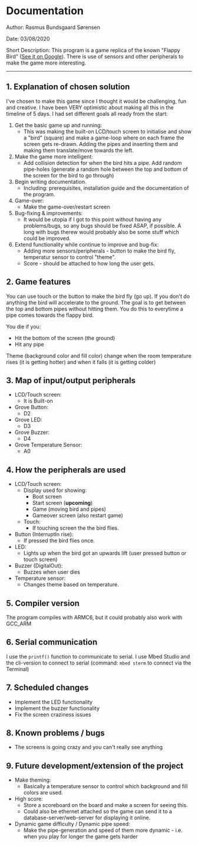 # Documentation

Author: Rasmus Bundsgaard Sørensen

Date: 03/08/2020

Short Description: This program is a game replica of the known "Flappy Bird" ([See it on Google](https://lmgtfy.com/?q=flappy+bird&t=i)). There is use of sensors and other peripherals to make the game more interesting.

---

## 1. Explanation of chosen solution
I've chosen to make this game since I thought it would be challenging, fun and creative. I have been VERY optimistic about making all this in the timeline of 5 days. I had set different goals all ready from the start:

1. Get the basic game up and running:
    - This was making the built-on LCD/touch screen to initialise and show a "bird" (square) and make a game-loop where on each frame the screen gets re-drawn. Adding the pipes and inserting them and making them translate/move towards the left.
2. Make the game more intelligent: 
    - Add collision detection for when the bird hits a pipe. Add random pipe-holes (generate a random hole between the top and bottom of the screen for the bird to go through)
3. Begin writing documentation.
    - Including: prerequisites, installation guide and the documentation of the program.
4. Game-over:
    - Make the game-over/restart screen
4. Bug-fixing & improvements:
    - It would be utopia if I got to this point without having any problems/bugs, so any bugs should be fixed ASAP, if possible. A long with bugs therew would probably also be some stuff which could be improved.
5. Extend functionality while continue to improve and bug-fix:
    - Adding more sensors/peripherals - button to make the bird fly, temperatur sensor to control "theme".
    - Score - should be attached to how long the user gets.

## 2. Game features
You can use touch or the button to make the bird fly (go up). If you don't do anything the bird will accelerate to the ground. The goal is to get between the top and bottom pipes without hitting them. You do this to everytime a pipe comes towards the flappy bird.

You die if you:
- Hit the bottom of the screen (the ground)
- Hit any pipe

Theme (background color and fill color) change when the room temperature rises (it is getting hotter) and when it falls (it is getting colder)

## 3. Map of input/output peripherals
- LCD/Touch screen:
   - It is Built-on
- Grove Button:
   - D2
- Grove LED:
   - D3
- Grove Buzzer:
   - D4
- Grove Temperature Sensor:
   - A0

## 4. How the peripherals are used
- LCD/Touch screen:
   - Display used for showing:
      - Boot screen
      - Start screen (**upcoming**)
      - Game (moving bird and pipes)
      - Gameover screen (also restart game)
   - Touch:
      - If touching screen the the bird flies.
- Button (InterruptIn rise):
   - If pressed the bird flies once.
- LED:
   - Lights up when the bird got an upwards lift (user pressed button or touch screen)
- Buzzer (DigitalOut):
   - Buzzes when user dies
- Temperature sensor:
   - Changes theme based on temperature.

## 5. Compiler version
The program compiles with ARMC6, but it could probably also work with GCC_ARM

## 6. Serial communication
I use the `printf()` function to communicate to serial. I use Mbed Studio and the cli-version to connect to serial (command: `mbed sterm` to connect via the Terminal)

## 7. Scheduled changes
- Implement the LED functionality
- Implement the buzzer functionality
- Fix the screen craziness issues 

## 8. Known problems / bugs
- The screens is going crazy and you can't really see anything

## 9. Future development/extension of the project
* Make theming:
    - Basically a temperature sensor to control which background and fill colors are used.
* High score:
    - Store a scoreboard on the board and make a screen for seeing this.
    - Could also be ethernet attached so the game can send it to a database-server/web-server for displaying it online.
* Dynamic game difficulty / Dynamic pipe speed:
    - Make the pipe-generation and speed of them more dynamic - i.e. when you play for longer the game gets harder
